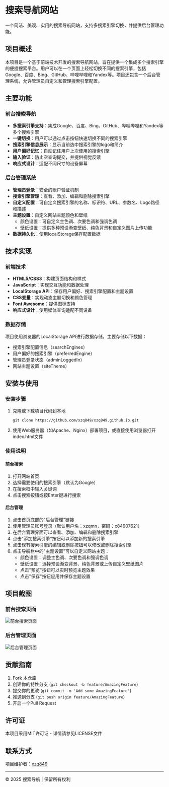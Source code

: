 # 搜索导航网站

一个简洁、美观、实用的搜索导航网站，支持多搜索引擎切换，并提供后台管理功能。

## 项目概述

本项目是一个基于前端技术开发的搜索导航网站，旨在提供一个集成多个搜索引擎的便捷搜索平台。用户可以在一个页面上轻松切换不同的搜索引擎，包括Google、百度、Bing、GitHub、哔哩哔哩和Yandex等。项目还包含一个后台管理系统，允许管理员自定义和管理搜索引擎配置。

## 主要功能

### 前台搜索导航

- **多搜索引擎支持**：集成Google、百度、Bing、GitHub、哔哩哔哩和Yandex等多个搜索引擎
- **一键切换**：用户可以通过点击按钮快速切换不同的搜索引擎
- **搜索引擎信息展示**：显示当前选中搜索引擎的logo和简介
- **用户偏好记忆**：自动记住用户上次使用的搜索引擎
- **输入验证**：防止空查询提交，并提供视觉反馈
- **响应式设计**：适配不同尺寸的设备屏幕

### 后台管理系统

- **管理员登录**：安全的账户验证机制
- **搜索引擎管理**：查看、添加、编辑和删除搜索引擎
- **自定义配置**：可自定义搜索引擎的名称、标识符、URL、参数名、Logo路径和描述
- **主题设置**：自定义网站主题颜色和壁纸
  - 颜色设置：可自定义主色调、次要色调和强调色调
  - 壁纸设置：提供多种预设渐变壁纸、纯色背景和自定义图片上传功能
- **数据持久化**：使用localStorage保存配置数据

## 技术实现

### 前端技术

- **HTML5/CSS3**：构建页面结构和样式
- **JavaScript**：实现交互功能和数据处理
- **LocalStorage API**：保存用户偏好、搜索引擎配置和主题设置
- **CSS变量**：实现动态主题切换和颜色管理
- **Font Awesome**：提供图标支持
- **响应式设计**：使用媒体查询适配不同设备

### 数据存储

项目使用浏览器的LocalStorage API进行数据存储，主要存储以下数据：

- 搜索引擎配置信息（searchEngines）
- 用户偏好的搜索引擎（preferredEngine）
- 管理员登录状态（adminLoggedIn）
- 网站主题设置（siteTheme）

## 安装与使用

### 安装步骤

1. 克隆或下载项目代码到本地
   ```
   git clone https://github.com/xzq849/xzq849.github.io.git
   ```

2. 使用Web服务器（如Apache、Nginx）部署项目，或直接使用浏览器打开index.html文件

### 使用说明

#### 前台搜索

1. 打开网站首页
2. 选择需要使用的搜索引擎（默认为Google）
3. 在搜索框中输入关键词
4. 点击搜索按钮或按Enter键进行搜索

#### 后台管理

1. 点击首页底部的"后台管理"链接
2. 使用管理员账号登录（默认用户名：xzqmn，密码：x84907621）
3. 在后台管理界面可以查看、添加、编辑和删除搜索引擎
4. 点击"添加搜索引擎"按钮可以添加新的搜索引擎
5. 点击现有搜索引擎的编辑或删除按钮可以修改或删除搜索引擎
6. 点击导航栏中的"主题设置"可以自定义网站主题：
   - 颜色设置：调整主色调、次要色调和强调色调
   - 壁纸设置：选择预设渐变背景、纯色背景或上传自定义壁纸图片
   - 点击"预览"按钮可以实时预览主题效果
   - 点击"保存"按钮应用并保存主题设置

## 项目截图

### 前台搜索页面

![前台搜索页面](https://github.com/xzq849/xzq849.github.io/raw/main/screenshots/frontend.png)

### 后台管理页面

![后台管理页面](https://github.com/xzq849/xzq849.github.io/raw/main/screenshots/admin.png)

## 贡献指南

1. Fork 本仓库
2. 创建你的特性分支 (`git checkout -b feature/AmazingFeature`)
3. 提交你的更改 (`git commit -m 'Add some AmazingFeature'`)
4. 推送到分支 (`git push origin feature/AmazingFeature`)
5. 开启一个Pull Request

## 许可证

本项目采用MIT许可证 - 详情请参见LICENSE文件

## 联系方式

项目维护者：[xzq849](https://github.com/xzq849)

---

© 2025 搜索导航 | 保留所有权利